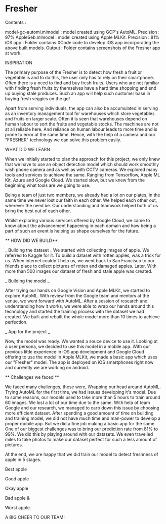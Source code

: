 # Fresher


Contents :

model-gc-automl.mlmodel : model created using GCP's AutoML. Precision : 97%
AppleSeb.mlmodel : model created using Apple MLKit. Precision : 81%
iOS app : Folder contains XCode code to develop iOS app incorporating the above built models.
Output : Folder contains screenshots of the Fresher app at work.


INSPIRATION

The primary purpose of the Fresher is to detect how fresh a fruit or vegetable is and to do this, the user only has to rely on their smartphone. Often there is a need to find and buy fresh fruits. Users who are not familiar with finding fresh fruits by themselves have a hard time shopping and end up buying stale produces. Such an app will help such customer base in buying fresh veggies on the go!

Apart from serving individuals, the app can also be accumulated in serving as an inventory management tool for warehouses which store vegetables and fruits on larger scale. Often it is seen that warehouses depend on human labour to sort the fruits and vegetable stocks. The machines are not at all reliable here. And reliance on human labour leads to more time and is prone to error at the same time. Hence, with the help of a camera and our "FRESHER" technology we can solve this problem easily.

WHAT DID WE LEARN

When we initially started to plan the approach for this project, we only knew that we have to use an object detection model which should work smoothly wish phone camera and as well as with CCTV cameras. We explored many tools and services to achieve the same. Ranging from Tensorflow, Apple ML Kit, Azure and Google Cloud. We started slow, but we knew from the beginning what tools are we going to use.

Being a team of just two members, we already had a lot on our plates, in the same time we never lost our faith in each other. We helped each other out, wherever the need be. Our understanding and teamwork helped both of us bring the best out of each other.

Whilst exploring various services offered by Google Cloud, we came to know about the advancement happening in each domain and how being a part of such an event is helping us shape ourselves for the future.

** HOW DID WE BUILD**

_ Building the dataset _ We started with collecting images of apple. We referred to Kaggle for it. To build a dataset with rotten apples, was a trick for us. When internet couldn't help us, we went back to San Francisco to our friends place to collect pictures of rotten and damaged apples. Later, With more than 500 images our dataset of fresh and stale apple was created.

_ Building the model _

After trying our hands on Google Vision and Apple MLKit, we started to explore AutoML. With review from the Google team and mentors at the venue, we went forward with AutoML. After a session of research and understanding how it works, we were able to wrap our hands around this technology and started the training process with the dataset we had created. We built and rebuilt the whole model more than 10 times to achieve perfection.

_ App for the project _

Now, the model was ready. We wanted a souce device to use it. Looking at a user persona, we decided to use this model in a mobile app. With our previous little experience in iOS app development and Google Cloud offering to use the model in Apple MLKit, we made a basic app which uses our "Fresher" model. The app is deployed on iOS smartphones right now and currently we are working on android.

** Challenges we faced **

We faced many challenges, these were, Wrapping our head around AutoML. Trying AutoML for the first time, we had issues developing it's model. Due to some reasons, our models used to take more than 5 hours to train around 60 images. We lost a lot of our time due to the same. With help of team Google and our research, we managed to carb down this issue by choosing more efficient dataset. After spending a good amount of time on building and training model, we did not have much time and man-power to develop a proper mobile app. But we did a fine job making a basic app for the same. One of our biggest challenges was to bring our prediction rate from 81% to 99%. We did this by playing around with our datasets. We even travelled miles to take photos to make our dataset perfect for such a less amount of pictures.

At the end, we are happy that we did train our model to detect freshness of apple in 5 stages.

Best apple

Good apple

Okay apple

Bad apple &

Worst apple.

A BIG CHEER TO OUR TEAM!
